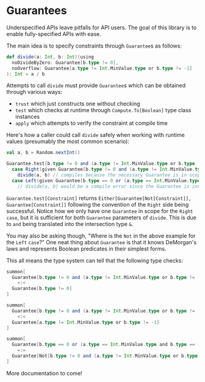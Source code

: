 Guarantees
===============

Underspecified APIs leave pitfalls for API users.
The goal of this library is to enable fully-specified APIs with ease.

The main idea is to specify constraints through `Guarantee`s as follows:
```scala
def divide(a: Int, b: Int)(using
  noDivideByZero: Guarantee[b.type != 0],
  noOverflow: Guarantee[a.type != Int.MinValue.type or b.type != -1]
): Int = a / b
```
Attempts to call <code>divide</code> must provide `Guarantee`s which can be obtained through various ways:
* `trust` which just constructs one without checking
* <code>test</code> which checks at runtime through `Compute.To[Boolean]` type class instances
* `apply` which attempts to verify the constraint at compile time

Here's how a caller could call `divide` safely when working with runtime values (presumably the most common scenario):
```scala
val a, b = Random.nextInt()

Guarantee.test[b.type != 0 and (a.type != Int.MinValue.type or b.type != -1)] match
  case Right(given Guarantee[b.type != 0 and (a.type != Int.MinValue.type or b.type != -1)]) =>
    divide(a, b) // compiles because the necessary Guarantee is in scope
  case Left(given Guarantee[b.type == 0 or (a.type == Int.MinValue.type and b.type == -1)]) =>
    // divide(a, b) would be a compile error since the Guarantee is invalid
```
`Guarantee.test[Constraint]` returns `Either[Guarantee[Not[Constraint]], Guarantee[Constraint]]` following the convention of the `Right` side being successful.
Notice how we only have one `Guarantee` in scope for the `Right` `case`, but it is sufficient for both `Guarantee` parameters of `divide`.
This is due to `and` being translated into the intersection type `&`.

You may also be asking though, "Where is the `Not` in the above example for the `Left` `case`?"
One neat thing about `Guarantee` is that it knows DeMorgan's laws and represents Boolean predicates in their simplest forms.

This all means the type system can tell that the following type checks:
```scala
summon[
  Guarantee[b.type != 0 and (a.type != Int.MinValue.type or b.type != -1)]
    <:<
  Guarantee[b.type != 0]
]

summon[
  Guarantee[b.type != 0 and (a.type != Int.MinValue.type or b.type != -1)]
    <:<
  Guarantee[a.type != Int.MinValue.type or b.type != -1]
]

summon[
  Guarantee[b.type == 0 or (a.type == Int.MinValue.type and b.type == -1)]
    =:=
  Guarantee[Not[b.type != 0 and (a.type != Int.MinValue.type or b.type != -1)]]
]
```
More documentation to come!
